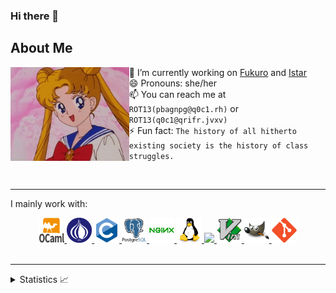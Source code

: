 ### Hi there 👋

## About Me

<img src="sailor_moon_peace.gif" align="left" height="150">

🔭 I’m currently working on [Fukuro](https://github.com/d0p1s4m4/Fukuro) and [Istar](https://github.com/d0p1s4m4/Istar)<br>
😄 Pronouns: she/her<br>
📫 You can reach me at `ROT13(pbagnpg@q0c1.rh)` or `ROT13(q0c1@qrifr.jvxv)`<br>
⚡ Fun fact: `The history of all hitherto existing society is the history of class struggles.`


<br/>

---

I mainly work with:

<div align="center">

<a href="https://ocaml.org/">
  <img src="https://raw.githubusercontent.com/devicons/devicon/master/icons/ocaml/ocaml-original-wordmark.svg" width="40px" />
</a>
<a href="https://www.perl.org/">
  <img src="https://raw.githubusercontent.com/devicons/devicon/master/icons/perl/perl-original.svg" width="40px" />
</a>
<a href="https://gcc.gnu.org/">
  <img src="https://raw.githubusercontent.com/devicons/devicon/master/icons/c/c-original.svg" width="40px" />
</a>
<a href="https://www.postgresql.org/">
  <img src="https://raw.githubusercontent.com/devicons/devicon/master/icons/postgresql/postgresql-original-wordmark.svg" width="40px" />
</a>
<a href="https://www.nginx.com/">
  <img src="https://raw.githubusercontent.com/devicons/devicon/master/icons/nginx/nginx-original.svg"  width="40px">
</a>
<a href="https://kernel.org/">
  <img src="https://raw.githubusercontent.com/devicons/devicon/master/icons/linux/linux-original.svg" width="40px" />
</a>
<a href="https://www.gnu.org/software/emacs/">
  <img src="https://upload.wikimedia.org/wikipedia/commons/0/08/EmacsIcon.svg" width="40px" />
</a>
<a href="https://www.vim.org/">
  <img src="https://raw.githubusercontent.com/devicons/devicon/master/icons/vim/vim-original.svg" width="40px" />
</a>
<a href="https://www.gimp.org/">
  <img src="https://raw.githubusercontent.com/devicons/devicon/master/icons/gimp/gimp-original.svg" width="40px" />
</a>
<a href="https://git-scm.com/">
  <img src="https://raw.githubusercontent.com/devicons/devicon/master/icons/git/git-original.svg" width="40px">
</a>

</div>


<br/>

---

<details>
<summary>Statistics 📈</summary>
<div align="center">

[![d0p1's github stats](https://github-readme-stats.vercel.app/api?username=d0p1s4m4&show_icons=true&theme=github_dark&layout=compact&hide_border=true&count_private=true#gh-dark-mode-only)](https://github.com/d0p1s4m4/d0p1s4m4#gh-dark-mode-only)
[![d0p1's github stats](https://github-readme-stats.vercel.app/api?username=d0p1s4m4&show_icons=true&theme=graywhite&layout=compact&hide_border=true&count_private=true#gh-light-mode-only)](https://github.com/d0p1s4m4/d0p1s4m4#gh-light-mode-only)
[!["Top Langs"](https://github-readme-stats.vercel.app/api/top-langs/?username=d0p1s4m4&theme=github_dark&hide=html,Makefile&layout=compact&hide_border=true#gh-dark-mode-only)](https://github.com/d0p1s4m4/d0p1s4m4#gh-dark-mode-only)
[!["Top Langs"](https://github-readme-stats.vercel.app/api/top-langs/?username=d0p1s4m4&theme=graywhite&hide=html,Makefile&layout=compact&hide_border=true#gh-light-mode-only)](https://github.com/d0p1s4m4/d0p1s4m4#gh-light-mode-only)

</div>

<!--START_SECTION:waka-->

```txt
Assembly     5 hrs 38 mins   ██████████▓░░░░░░░░░░░░░░   43.26 %
Text         2 hrs 5 mins    ████░░░░░░░░░░░░░░░░░░░░░   16.07 %
Makefile     1 hr 49 mins    ███▒░░░░░░░░░░░░░░░░░░░░░   13.99 %
PL/Stupid    1 hr 37 mins    ███░░░░░░░░░░░░░░░░░░░░░░   12.45 %
C            56 mins         █▓░░░░░░░░░░░░░░░░░░░░░░░   07.27 %
```

<!--END_SECTION:waka-->

</details>
